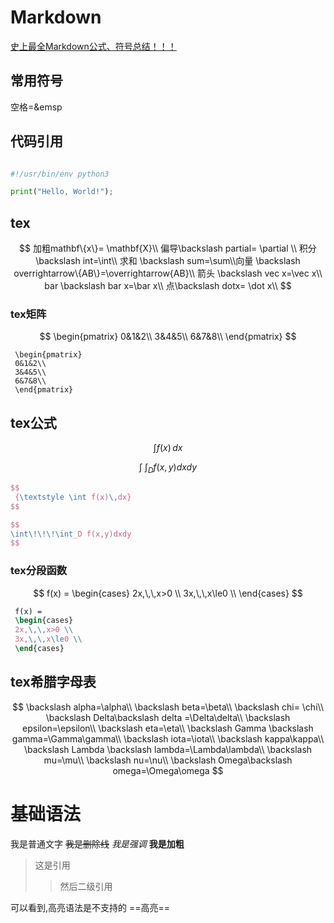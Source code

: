 <head>
    <script src="https://cdn.mathjax.org/mathjax/latest/MathJax.js?config=TeX-AMS-MML_HTMLorMML" type="text/javascript"></script>
    <script type="text/x-mathjax-config">
        MathJax.Hub.Config({
            tex2jax: {
            skipTags: ['script', 'noscript', 'style', 'textarea', 'pre'],
            inlineMath: [['$','$'],["\\(","\\)"]],
            displayMath: [
                ['$$', '$$'],
                ['\\[', '\\]']
                ],
            }
        });
    </script>
</head>

# Markdown
[史上最全Markdown公式、符号总结！！！](https://blog.csdn.net/weixin_42782150/article/details/104878759)
## 常用符号

空格=\&emsp

## 代码引用
```python

#!/usr/bin/env python3

print("Hello, World!");

```
## tex

$$
加粗mathbf\{x\}= \mathbf{X}\\
偏导\backslash partial= \partial \\
积分 \backslash int=\int\\
求和 \backslash sum=\sum\\向量 \backslash overrightarrow\{AB\}=\overrightarrow{AB}\\
箭头 \backslash  vec x=\vec x\\ bar \backslash bar x=\bar x\\ 点\backslash dotx= \dot x\\
$$

### tex矩阵

$$
 \begin{pmatrix}
 0&1&2\\
 3&4&5\\
 6&7&8\\
 \end{pmatrix}
$$

```
 \begin{pmatrix}
 0&1&2\\
 3&4&5\\
 6&7&8\\
 \end{pmatrix}
```
## tex公式

$$
 {\textstyle \int f(x)\,dx}
$$

$$
\int\!\!\!\int_D f(x,y)dxdy
$$

```tex
$$
 {\textstyle \int f(x)\,dx}
$$

$$
\int\!\!\!\int_D f(x,y)dxdy
$$
```
### tex分段函数
$$
 f(x) = 
 \begin{cases}
 2x,\,\,x>0 \\
 3x,\,\,x\le0 \\
 \end{cases}
$$
```tex
 f(x) = 
 \begin{cases}
 2x,\,\,x>0 \\
 3x,\,\,x\le0 \\
 \end{cases}
```
## tex希腊字母表
$$
\backslash alpha=\alpha\\
\backslash beta=\beta\\
\backslash chi= \chi\\
\backslash Delta\backslash delta =\Delta\delta\\
\backslash epsilon=\epsilon\\
\backslash eta=\eta\\
\backslash Gamma \backslash gamma=\Gamma\gamma\\
\backslash iota=\iota\\
\backslash kappa\kappa\\
\backslash Lambda \backslash lambda=\Lambda\lambda\\
\backslash mu=\mu\\
\backslash nu=\nu\\
\backslash Omega\backslash  omega=\Omega\omega 
$$

# 基础语法
我是普通文字
~~我是删除线~~
*我是强调*
**我是加粗**

> 这是引用
>
> > 然后二级引用

可以看到,高亮语法是不支持的
==高亮==
